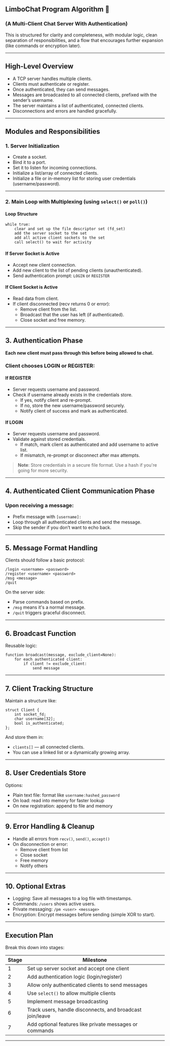## LimboChat Program Algorithm 🧠
### (A Multi-Client Chat Server With Authentication)
This is structured for clarity and completeness, with modular logic, clean separation of responsibilities, and a flow that encourages further expansion (like commands or encryption later).

---

## **High-Level Overview**
- A TCP server handles multiple clients.
- Clients must authenticate or register.
- Once authenticated, they can send messages.
- Messages are broadcasted to all connected clients, prefixed with the sender’s username.
- The server maintains a list of authenticated, connected clients.
- Disconnections and errors are handled gracefully.

---

## **Modules and Responsibilities**

### **1. Server Initialization**
- Create a socket.
- Bind it to a port.
- Set it to listen for incoming connections.
- Initialize a list/array of connected clients.
- Initialize a file or in-memory list for storing user credentials (username/password).

---

### **2. Main Loop with Multiplexing (using `select()` or `poll()`)**

#### **Loop Structure**
```
while true:
    clear and set up the file descriptor set (fd_set)
    add the server socket to the set
    add all active client sockets to the set
    call select() to wait for activity
```

#### **If Server Socket is Active**
- Accept new client connection.
- Add new client to the list of pending clients (unauthenticated).
- Send authentication prompt: `LOGIN` or `REGISTER`

#### **If Client Socket is Active**
- Read data from client.
- If client disconnected (recv returns 0 or error):
  - Remove client from the list.
  - Broadcast that the user has left (if authenticated).
  - Close socket and free memory.

---

## **3. Authentication Phase**
**Each new client must pass through this before being allowed to chat.**

### **Client chooses LOGIN or REGISTER:**

#### **If REGISTER**
- Server requests username and password.
- Check if username already exists in the credentials store.
  - If yes, notify client and re-prompt.
  - If no, store the new username/password securely.
  - Notify client of success and mark as authenticated.

#### **If LOGIN**
- Server requests username and password.
- Validate against stored credentials.
  - If match, mark client as authenticated and add username to active list.
  - If mismatch, re-prompt or disconnect after max attempts.

> **Note**: Store credentials in a secure file format. Use a hash if you're going for more security.

---

## **4. Authenticated Client Communication Phase**

### **Upon receiving a message:**
- Prefix message with `[username]:`
- Loop through all authenticated clients and send the message.
- Skip the sender if you don’t want to echo back.

---

## **5. Message Format Handling**
Clients should follow a basic protocol:

```
/login <username> <password>
/register <username> <password>
/msg <message>
/quit
```

On the server side:
- Parse commands based on prefix.
- `/msg` means it's a normal message.
- `/quit` triggers graceful disconnect.

---

## **6. Broadcast Function**
Reusable logic:
```
function broadcast(message, exclude_client=None):
    for each authenticated client:
        if client != exclude_client:
            send message
```

---

## **7. Client Tracking Structure**
Maintain a structure like:
```
struct Client {
    int socket_fd;
    char username[32];
    bool is_authenticated;
};
```

And store them in:
- `clients[]` — all connected clients.
- You can use a linked list or a dynamically growing array.

---

## **8. User Credentials Store**
Options:
- Plain text file: format like `username:hashed_password`
- On load: read into memory for faster lookup
- On new registration: append to file and memory

---

## **9. Error Handling & Cleanup**
- Handle all errors from `recv()`, `send()`, `accept()`
- On disconnection or error:
  - Remove client from list
  - Close socket
  - Free memory
  - Notify others

---

## **10. Optional Extras**
- Logging: Save all messages to a log file with timestamps.
- Commands: `/users` shows active users.
- Private messaging: `/pm <user> <message>`
- Encryption: Encrypt messages before sending (simple XOR to start).

---

## **Execution Plan**
Break this down into stages:

| Stage | Milestone |
|-------|-----------|
| 1     | Set up server socket and accept one client |
| 2     | Add authentication logic (login/register) |
| 3     | Allow only authenticated clients to send messages |
| 4     | Use `select()` to allow multiple clients |
| 5     | Implement message broadcasting |
| 6     | Track users, handle disconnects, and broadcast join/leave |
| 7     | Add optional features like private messages or commands |

---
